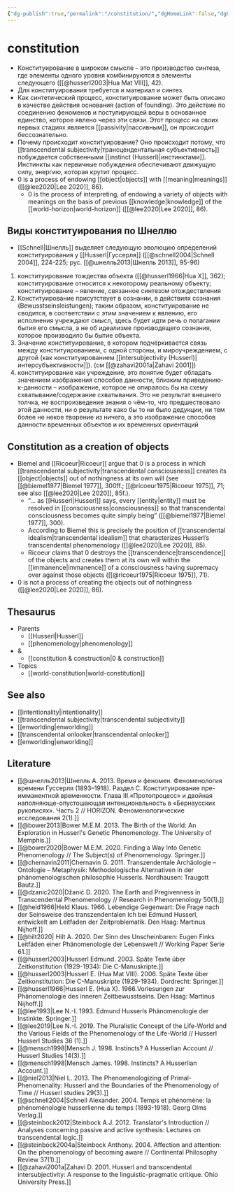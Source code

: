 ```yaml
---
{"dg-publish":true,"permalink":"/constitution/","dgHomeLink":false,"dgPassFrontmatter":false}
---
```


# constitution
- Конституирование в широком смысле – это производство синтеза, где элементы одного уровня комбинируются в элементы следующего ([[@husserl2003|Hua Mat VIII]], 42).
- Для конституирования требуется и материал и синтез.
- Как синтетический процесс, конституирование может быть описано в качестве действия основания (action of founding). Это действие по соединению феноменов и постулирующей веры в основанное единство, которое явлено через эти связи. Этот процесс на своих первых стадиях является [[passivity|пассивным]], он происходит бессознательно. 
- Почему происходит конституирование? Оно происходит потому, что [[transcendental subjectivity|трансцендентальная субъективность]] побуждается собственными [[instinct (Husserl)|инстинктами]]. Инстинкты как первичные побуждения обеспечивают движущую силу, энергию, которая крутит процесс.
- 0 is a process of endowing [[object|objects]] with [[meaning|meanings]] ([[@lee2020|Lee 2020]], 86).
	- 0 is the process of interpreting, of endowing a variety of objects with meanings on the basis of previous [[knowledge|knowledge]] of the [[world-horizon|world-horizon]] ([[@lee2020|Lee 2020]], 86).


## Виды конституирования по Шнеллю
- [[Schnell|Шнелль]] выделяет следующую эволюцию определений конституирования у [[Husserl|Гуссерля]] ([[@schnell2004|Schnell 2004]], 224-225; рус. [[@шнелль2013|Шнелль 2013]], 95-96)
1. конституирование тождества объекта ([[@husserl1966|Hua X]], 362); конституирование относится к некоторому реальному объекту; конституирование – явление, связанное синтезом отождествления
2. Конституирование присутствует в сознании, в действиях сознания (Bewusstseinsleistungen); таким образом, конституирование не сводится, в соответствии с этим значением к явлению, его исполнения учреждают смысл, здесь будет идти речь о полагании бытия его смысла, а не об идеализме производящего сознания, которое производило бы бытие объекта.
3. Значение конституирование, в котором подчёркивается связь между конституированием, с одной стороны, и мироучреждением, с другой (как конституированием [[intersubjectivity (Husserl)|интерсубъективности]]). (см [[@zahavi2001a|Zahavi 2001]])
4. конституирование  как учреждение, это понятие будет обладать значением изображения способов данности, близким приведению-к-данности – изображение, которое не опиралось бы на схему схватывание/содержание схватывания. Это не результат внешнего толчка, не воспроизведение знания о чём-то, что предшествовало этой данности, ни о результате како бы то ни было дедукции, ни тем более не некое творение из ничего, а это изображение способов данности временных объектов и их временных ориентаций


## Constitution as a creation of objects
- Biemel and [[Ricoeur|Ricoeur]] argue that 0 is a process in which [[transcendental subjectivity|transcendental consciousness]] creates its [[object|objects]] out of nothingness at its own will (see [[@biemel1977|Biemel 1977]], 300ff.; [[@ricoeur1975|Ricoeur 1975]], 71; see also [[@lee2020|Lee 2020]], 85f.).
	- “… as [[Husserl|Husserl]] says, every [[entity|entity]] must be resolved in [[consciousness|consciousness]] so that transcendental consciousness becomes quite simply being” ([[@biemel1977|Biemel 1977]], 300).
	- According to Biemel this is precisely the position of [[transcendental idealism|transcendental idealism]] that characterizes Husserl’s transcendental phenomenology ([[@lee2020|Lee 2020]], 85).
	- Ricoeur claims that 0 destroys the [[transcendence|transcendence]] of the objects and creates them at its own will within the [[immanence|immanence]] of a consciousness having supremacy over against those objects ([[@ricoeur1975|Ricoeur 1975]], 71).
- 0 is not a process of creating the objects out of nothingness ([[@lee2020|Lee 2020]], 86).

## Thesaurus
- Parents
	- [[Husserl|Husserl]]
	- [[phenomenology|phenomenology]]
- &
	- [[constitution & construction|0 & construction]] 
- Topics
	- [[world-constitution|world-constitution]]


## See also
- [[intentionality|intentionality]]
- [[transcendental subjectivity|transcendental subjectivity]]
- [[enworlding|enworlding]]
- [[transcendental onlooker|transcendental onlooker]]
- [[enworlding|enworlding]]


## Literature
- [[@шнелль2013|Шнелль А. 2013. Время и феномен. Феноменология времени Гуссерля (1893–1918). Раздел С. Конституирование пре-имманентной временности. Глава III.«Протопроцесс» и двойная наполняюще-опустошающая интенциональность в «Бернаусских рукописях». Часть 2 // HORIZON. Феноменологические исследования 2(1).]]
- [[@bower2013|Bower M.E.M. 2013. The Birth of the World: An Exploration in Husserl's Genetic Phenomenology. The University of Memphis.]]
- [[@bower2020|Bower M.E.M. 2020. Finding a Way Into Genetic Phenomenology // The Subject(s) of Phenomenology. Springer.]]
- [[@chernavin2011|Chernavin G. 2011. Transzendentale Archäologie – Ontologie – Metaphysik: Methodologische Alternativen in der phänomenologischen philosophie Husserls. Nordhausen: Traugott Bautz.]]
- [[@dzanic2020|Džanić D. 2020. The Earth and Pregivenness in Transcendental Phenomenology // Research in Phenomenology 50(1).]]
- [[@held1966|Held Klaus. 1966. Lebendige Gegenwart: Die Frage nach der Seinsweise des transzendentalen Ich bei Edmund Husserl, entwickelt am Leitfaden der Zeitproblematik. Den Haag: Martinus Nijhoff.]]
- [[@hilt2020| Hilt A. 2020. Der Sinn des Unscheinbaren: Eugen Finks Leitfäden einer Phänomenologie der Lebenswelt // Working Paper Serie 61.]]
- [[@husserl2003|Husserl Edmund. 2003. Späte Texte über Zeitkonstitution (1929-1934): Die C-Manuskripte.]]
- [[@husserl2003|Husserl E. (Hua Mat VIII). 2006. Späte Texte über Zeitkonstitution: Die C-Manuskripte (1929-1934). Dordrecht: Springer.]]
- [[@husserl1966|Husserl E. (Hua X). 1966.Vorlesungen zur Phänomenologie des inneren Zeitbewusstseins. Den Haag: Martinus Nijhoff.]]
- [[@lee1993|Lee N.-I. 1993. Edmund Husserls Phänomenologie der Instinkte. Springer.]]
- [[@lee2019|Lee N.-I. 2019. The Pluralistic Concept of the Life-World and the Various Fields of the Phenomenology of the Life-World // Husserl Husserl Studies 36 (1).]]
- [[@mensch1998|Mensch J. 1998. Instincts? A Husserlian Account // Husserl Studies 14(3).]]
- [[@mensch1998|Mensch James. 1998. Instincts? A Husserlian Account.]]
- [[@niel2013|Niel L. 2013. The Phenomenologizing of Primal-Phenomenality: Husserl and the Boundaries of the Phenomenology of Time // Husserl studies 29(3).]]
- [[@schnell2004|Schnell Alexander. 2004. Temps et phénomène: la phénoménologie husserlienne du temps (1893-1918). Georg Olms Verlag.]]
- [[@steinbock2012|Steinbock A.J. 2012. Translator's Introduction // Analyses concerning passive and active synthesis: Lectures on transcendental logic.]]
- [[@steinbock2004a|Steinbock Anthony. 2004. Affection and attention: On the phenomenology of becoming aware // Continental Philosophy Review 37(1).]]
- [[@zahavi2001a|Zahavi D. 2001. Husserl and transcendental intersubjectivity: A response to the linguistic-pragmatic critique. Ohio University Press.]]


